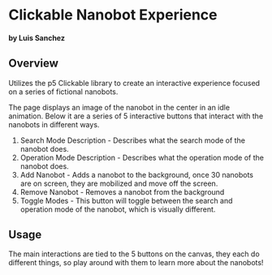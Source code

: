 # Clickable Nanobot Experience
#### by Luis Sanchez


## Overview
Utilizes the p5 Clickable library to create an interactive experience focused on 
a series of fictional nanobots.

The page displays an image of the nanobot in the center in an idle animation. Below
it are a series of 5 interactive buttons that interact with the nanobots in different
ways.

1. Search Mode Description - Describes what the search mode of the nanobot does.
2. Operation Mode Description - Describes what the operation mode of the nanobot does.
3. Add Nanobot - Adds a nanobot to the background, once 30 nanobots are on screen, they are mobilized and move off the screen.
4. Remove Nanobot - Removes a nanobot from the background
5. Toggle Modes - This button will toggle between the search and operation mode of the nanobot, which is visually different.

## Usage
The main interactions are tied to the 5 buttons on the canvas, they each do different things, so play around with them to learn more about the nanobots!